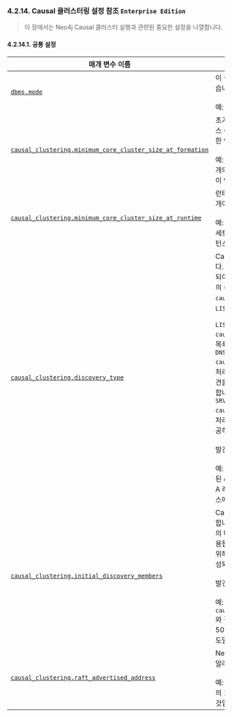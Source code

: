 ### 4.2.14. Causal 클러스터링 설정 참조 `Enterprise Edition`
> 이 장에서는 Neo4j Causal 클러스터 실행과 관련된 중요한 설정을 나열합니다.

#### 4.2.14.1. 공통 설정


| 매개 변수 이름 | 설명 |
|---------------|------|
| [`dbms.mode`](https://neo4j.com/docs/operations-manual/3.4/reference/configuration-settings/#config_dbms.mode) | 이 설정은 데이터베이스의 작동 모드를 구성합니다. Causal 클러스터링에는 두가지 모드가 있습니다: `CORE` 또는 `READ_REPLICA`.<br><br>예: `dbms.mode=READ_REPLICA`는 이 서버를 Read Replica로 정의합니다.|
|[`causal_clustering.minimum_core_cluster_size_at_formation`](https://neo4j.com/docs/operations-manual/3.4/reference/configuration-settings/#config_causal_clustering.minimum_core_cluster_size_at_formation)|초기 클러스터 형성시 기대되는 클러스터 크기. 안전한 클러스터를 형성하기 위한 최소 인스턴스 수는 2개이지만, 최소한의 작동 내결함성을 허용하기 위해 기본적으로 3개로 설정되어 있어 한 인스턴스가 손실되더라도 클러스터가 작동할 수 있습니다.<br><br>예: `causal_clustering.minimum_core_cluster_size_at_formation=3`은 클러스터가 세 개의 코어 멤버로 시작하도록 지정합니다.(세 개 중 두 개의 클러스터가 형성될 때 시작하는 것이 안전할 것입니다).|
|[`causal_clustering.minimum_core_cluster_size_at_runtime`](https://neo4j.com/docs/operations-manual/3.4/reference/configuration-settings/#config_causal_clustering.minimum_core_cluster_size_at_runtime)|런타임시 최소 코어 클러스터 크기. 내결함성 클러스터를 유지하기 위한 최소 인스턴스 수는 2개이지만 정상적인 가동 특성을 위해 기본값은 3개입니다.<br><br>예: `causal_clustering.minimum_core_cluster_size_at_runtime=3`은 클러스터가 투표 세트에서 코어 멤버 수를 3개 아래로 떨어뜨리지 않아야 한다는 것을 지정합니다.(단지 두 인스턴스의 과반수가 클러스터를 계속 실행하도록 허용).|
|[`causal_clustering.discovery_type`](https://neo4j.com/docs/operations-manual/3.4/reference/configuration-settings/#config_causal_clustering.discovery_type)|Causal 클러스터링 인스턴스는 네트워크를 통해 통신하여 데이터베이스의 일관성을 보장합니다. 클러스터의 각 멤버에는 클러스터에 있어야 하는 다른 멤버에 대한 부트 스트랩 정보가 제공되어야 합니다. 이 설정은 클러스터에서 인스턴스가 부트 스트랩을 위해 연결할 다른 인스턴스의 주소를 결정하는 데 사용할 전략을 지정합니다. 이 설정의 값은 `causal_clustering.initial_discovery_members`가 해석되는 방법을 결정합니다. 옵션은 `LIST`, `DNS` 및 `SRV`입니다. <br><br>`LIST`<br>`causal_clustering.initial_discovery_members`를 발견을 위해 연락할 코어 서버의 주소 목록으로 처리합니다. <br>`DNS`<br>`causal_clustering.initial_discovery_members`를 DNS를 통해 확인할 도메인 이름으로 처리합니다. `causal_clustering.initial_discovery_members`에 의해 지정된 포트에서 발견을 위해 연락할 코어의 호스트명 또는 IP 주소가 있는 A 레코드를 제공하는 DNS 확인을 예상합니다.<br>`SRV`<br>`causal_clustering.initial_discovery_members`를 DNS를 통해 확인할 도메인 이름으로 처리합니다. 발견을 위해 연락할 코어의 호스트명이나 IP 주소 및 포트가 있는 SRV 레코드를 제공하는 DNS 확인을 예상합니다.<br><br>발견 및 발견 구성 옵션에 대한 자세한 정보는 [클러스터 멤버의 초기 발견](./create-a-new-causal-cluster.md#4236-클러스터-멤버의-초기-발견) 장에 나와 있습니다.<br><br>예: `causal_clustering.initial_discovery_members=neo20.example.com:5000`과 결합된 `causal_clustering.discovery_type=DNS`는 neo20.example.com에 대한 모든 DNS A 레코드를 가져오고 각 A 레코드의 IP 주소에 대해 5000번 포트에서 수신하는 Neo4j 인스턴스에 도달하려고 시도할 것입니다.|
|[`causal_clustering.initial_discovery_members`](https://neo4j.com/docs/operations-manual/3.4/reference/configuration-settings/#config_causal_clustering.initial_discovery_members)| Causal 클러스터링 인스턴스는 데이터베이스의 일관성을 보장하기 위해 네트워크를 통해 통신합니다. 인스턴스는 이러한 초기 발견 멤버에게 연락하여 클러스터의 멤버로 등록하고 클러스터의 다른 멤버에 대한 연락처 정보(보급된 주소)를 요청합니다. 인스턴스의 고유 주소 지정은 허용됩니다. 다른 모든 클러스터 멤버에 대해 주소를 지정할 필요는 없습니다. 그러나 클러스터를 위해 구성된 초기 발견 멤버가 둘 이상의 연결이 끊긴 집합을 형성하면 클러스터는 올바르게 형성되지 않습니다. 이 구성 옵션에서 공백을 사용하지 마십시오.<br><br>발견 및 발견 구성 옵션에 대한 자세한 정보는 [클러스터 멤버의 초기 발견](./create-a-new-causal-cluster.md#4236-클러스터-멤버의-초기-발견) 장에 나와 있습니다.<br><br>예: `causal_clustering.initial_discovery_members=neo22:5001,neo21:5001,neo20:5001 `와 결합된 `causal_clustering.discovery_type=LIST`는 5001번 포트에서 *neo22*를, 5001번 포트에서 *neo21*을, 또한 5001번 포트에서 *neo20*을 수신하는 Neo4j 인스턴스에 도달하려고 시도할 것입니다.|
|[`causal_clustering.raft_advertised_address`](https://neo4j.com/docs/operations-manual/3.4/reference/configuration-settings/#config_causal_clustering.raft_advertised_address)|Neo4j 인스턴스가 코어 클러스터 내에서 Raft 메시지를 수신할 클러스터의 다른 멤버들에게 알리는 위치를 지정하는 주소/포트 설정.<br><br>예: `causal_clustering.raft_advertised_address=192.168.33.20:7000`는 포트 7000의 192.168.33.20에 바인딩 된 네트워크 인터페이스에서 클러스터 통신을 위해 수신 대기할 것입니다.|
